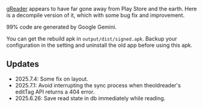 [gReader](https://github.com/noinnion/greader) appears to have far gone away from Play Store and the earth. Here is a decompile version of it, which with some bug fix and improvement.

99% code are generated by Google Gemini.

You can get the rebuild apk in `output/dist/signed.apk`. Backup your configuration in the setting and uninstall the old app before using this apk.


## Updates

- 2025.7.4: Some fix on layout.
- 2025.7.1: ​Avoid interrupting the sync process when theoldreader's editTag API returns a 404 error.
- 2025.6.26: Save read state in db immediately while reading.
